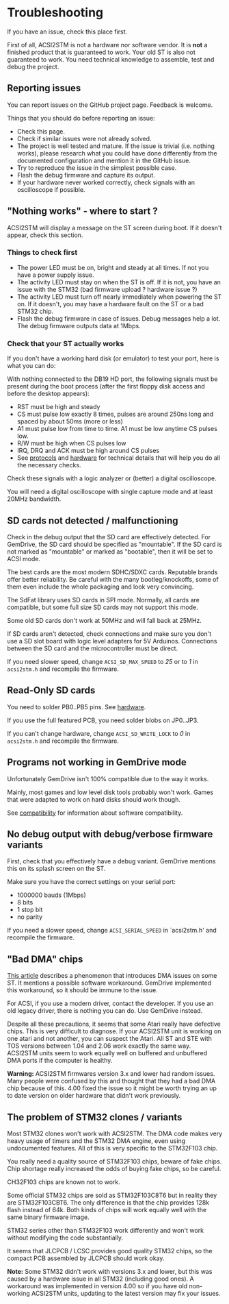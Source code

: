 Troubleshooting
===============

If you have an issue, check this place first.

First of all, ACSI2STM is not a hardware nor software vendor. It is **not** a
finished product that is guaranteed to work. Your old ST is also not guaranteed
to work. You need technical knowledge to assemble, test and debug the project.


Reporting issues
----------------

You can report issues on the GitHub project page. Feedback is welcome.

Things that you should do before reporting an issue:

* Check this page.
* Check if similar issues were not already solved.
* The project is well tested and mature. If the issue is trivial (i.e. nothing
  works), please research what you could have done differently from the
  documented configuration and mention it in the GitHub issue.
* Try to reproduce the issue in the simplest possible case.
* Flash the debug firmware and capture its output.
* If your hardware never worked correctly, check signals with an oscilloscope if
  possible.


"Nothing works" - where to start ?
----------------------------------

ACSI2STM will display a message on the ST screen during boot. If it doesn't
appear, check this section.

### Things to check first

* The power LED must be on, bright and steady at all times. If not you have a
  power supply issue.
* The activity LED must stay on when the ST is off. If it is not, you have an
  issue with the STM32 (bad firmware upload ? hardware issue ?)
* The activity LED must turn off nearly immediately when powering the ST on. If
  it doesn't, you may have a hardware fault on the ST or a bad STM32 chip.
* Flash the debug firmware in case of issues. Debug messages help a lot. The
  debug firmware outputs data at 1Mbps.

### Check that your ST actually works

If you don't have a working hard disk (or emulator) to test your port, here is
what you can do:

With nothing connected to the DB19 HD port, the following signals must be
present during the boot process (after the first floppy disk access and before
the desktop appears):

* RST must be high and steady
* CS must pulse low exactly 8 times, pulses are around 250ns long and spaced by
  about 50ms (more or less)
* A1 must pulse low from time to time. A1 must be low anytime CS pulses low.
* R/W must be high when CS pulses low
* IRQ, DRQ and ACK must be high around CS pulses
* See [protocols](protocols.md) and [hardware](hardware.md) for technical
  details that will help you do all the necessary checks.

Check these signals with a logic analyzer or (better) a digital oscilloscope.

You will need a digital oscilloscope with single capture mode and at least 20MHz
bandwidth.


SD cards not detected / malfunctioning
--------------------------------------

Check in the debug output that the SD card are effectively detected. For
GemDrive, the SD card should be specified as "mountable". If the SD card is not
marked as "mountable" or marked as "bootable", then it will be set to ACSI mode.

The best cards are the most modern SDHC/SDXC cards. Reputable brands offer
better reliability. Be careful with the many bootleg/knockoffs, some of them
even include the whole packaging and look very convincing.

The SdFat library uses SD cards in SPI mode. Normally, all cards are compatible,
but some full size SD cards may not support this mode.

Some old SD cards don't work at 50MHz and will fall back at 25MHz.

If SD cards aren't detected, check connections and make sure you don't use a SD
slot board with logic level adapters for 5V Arduinos. Connections between the SD
card and the microcontroller must be direct.

If you need slower speed, change `ACSI_SD_MAX_SPEED` to *25* or to *1* in
`acsi2stm.h` and recompile the firmware.


Read-Only SD cards
------------------

You need to solder PB0..PB5 pins. See [hardware](hardware.md).

If you use the full featured PCB, you need solder blobs on JP0..JP3.

If you can't change hardware, change `ACSI_SD_WRITE_LOCK` to *0* in `acsi2stm.h`
and recompile the firmware.


Programs not working in GemDrive mode
-------------------------------------

Unfortunately GemDrive isn't 100% compatible due to the way it works.

Mainly, most games and low level disk tools probably won't work. Games that
were adapted to work on hard disks should work though.

See [compatibility](compatibility.md) for information about software
compatibility.


No debug output with debug/verbose firmware variants
----------------------------------------------------

First, check that you effectively have a debug variant. GemDrive mentions this
on its splash screen on the ST.

Make sure you have the correct settings on your serial port:

* 1000000 bauds (1Mbps)
* 8 bits
* 1 stop bit
* no parity

If you need a slower speed, change `ACSI_SERIAL_SPEED` in `acsi2stm.h' and
recompile the firmware.


"Bad DMA" chips
---------------

[This article](https://www.chzsoft.de/site/hardware/new-atari-ste-bad-dma-investigation/)
describes a phenomenon that introduces DMA issues on some ST. It mentions a
possible software workaround. GemDrive implemented this workaround, so it
should be immune to the issue.

For ACSI, if you use a modern driver, contact the developer. If you use an
old legacy driver, there is nothing you can do. Use GemDrive instead.

Despite all these precautions, it seems that some Atari really have defective
chips. This is very difficult to diagnose. If your ACSI2STM unit is working on
one atari and not another, you can suspect the Atari. All ST and STE with TOS
versions between 1.04 and 2.06 work exactly the same way. ACSI2STM units seem to
work equally well on buffered and unbuffered DMA ports if the computer is
healthy.

**Warning:** ACSI2STM firmwares version 3.x and lower had random issues. Many
people were confused by this and thought that they had a bad DMA chip because of
this. 4.00 fixed the issue so it might be worth trying an up to date version on
older hardware that didn't work previously.


The problem of STM32 clones / variants
--------------------------------------

Most STM32 clones won't work with ACSI2STM. The DMA code makes very heavy usage
of timers and the STM32 DMA engine, even using undocumented features. All of
this is very specific to the STM32F103 chip.

You really need a quality source of STM32F103 chips, beware of fake chips. Chip
shortage really increased the odds of buying fake chips, so be careful.

CH32F103 chips are known not to work.

Some official STM32 chips are sold as STM32F103C8T6 but in reality they are
STM32F103CBT6. The only difference is that the chip provides 128k flash instead
of 64k. Both kinds of chips will work equally well with the same binary firmware
image.

STM32 series other than STM32F103 work differently and won't work without
modifying the code substantially.

It seems that JLCPCB / LCSC provides good quality STM32 chips, so the compact
PCB assembled by JLCPCB should work okay.

**Note:** Some STM32 didn't work with versions 3.x and lower, but this was
caused by a hardware issue in all STM32 (including good ones). A workaround was
implemented in version 4.00 so if you have old non-working ACSI2STM units,
updating to the latest version may fix your issues.
